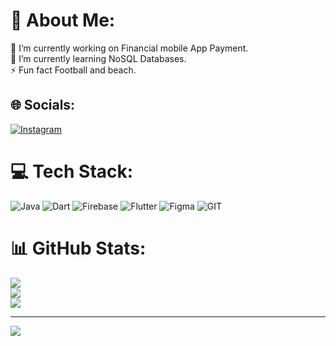 # 💫 About Me:
🔭 I’m currently working on Financial mobile App Payment.<br>🌱 I’m currently learning NoSQL Databases.<br>⚡ Fun fact Football and beach.


## 🌐 Socials:
[![Instagram](https://img.shields.io/badge/Instagram-%23E4405F.svg?logo=Instagram&logoColor=white)](https://instagram.com/abdifitahseefle) 

# 💻 Tech Stack:
![Java](https://img.shields.io/badge/java-%23ED8B00.svg?style=flat&logo=java&logoColor=white) ![Dart](https://img.shields.io/badge/dart-%230175C2.svg?style=flat&logo=dart&logoColor=white) ![Firebase](https://img.shields.io/badge/firebase-%23039BE5.svg?style=flat&logo=firebase) ![Flutter](https://img.shields.io/badge/Flutter-%2302569B.svg?style=flat&logo=Flutter&logoColor=white) 	![Figma](https://img.shields.io/badge/figma-%23F24E1E.svg?style=flat&logo=figma&logoColor=white) ![GIT](https://img.shields.io/badge/Git-fc6d26?style=flat&logo=git&logoColor=white)
# 📊 GitHub Stats:
![](https://github-readme-stats.vercel.app/api?username=abdiftiahseefle&theme=merko&hide_border=false&include_all_commits=true&count_private=false)<br/>
![](https://github-readme-streak-stats.herokuapp.com/?user=abdiftiahseefle&theme=merko&hide_border=false)<br/>
![](https://github-readme-stats.vercel.app/api/top-langs/?username=abdiftiahseefle&theme=merko&hide_border=false&include_all_commits=true&count_private=false&layout=compact)

---
[![](https://visitcount.itsvg.in/api?id=abdiftiahseefle_&icon=0&color=0)](https://visitcount.itsvg.in)

<!-- Proudly created with GPRM ( https://gprm.itsvg.in ) -->
